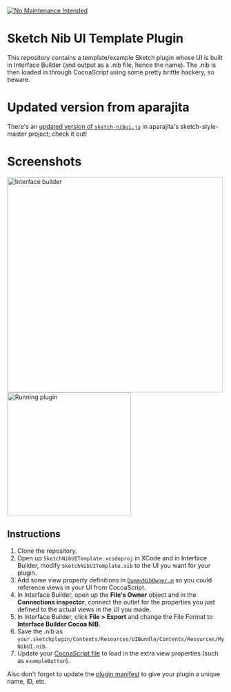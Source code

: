 [![No Maintenance Intended](http://unmaintained.tech/badge.svg)](http://unmaintained.tech/)

# Sketch Nib UI Template Plugin

This repository contains a template/example Sketch plugin whose UI is built in Interface Builder (and output
as a .nib file, hence the name). The .nib is then loaded in through CocoaScript using some pretty brittle
hackery, so beware.

# Updated version from aparajita

There's an [updated version of `sketch-nibui.js`](https://github.com/aparajita/sketch-style-master/blob/master/src/lib/sketch-nibui.js) in aparajita's sketch-style-master project; check it out!

# Screenshots

<img src="https://raw.githubusercontent.com/romannurik/Sketch-NibUITemplatePlugin/master/art/screenshot_interface_builder.png" width="500" alt="Interface builder">
<img src="https://raw.githubusercontent.com/romannurik/Sketch-NibUITemplatePlugin/master/art/screenshot_plugin_running.png" width="287" alt="Running plugin">

## Instructions

 1. Clone the repository.
 2. Open up `SketchNibUITemplate.xcodeproj` in XCode and in Interface Builder, modify `SketchNibUITemplate.xib` to the UI you want for your plugin.
 3. Add some view property definitions in [`DummyNibOwner.m`](https://github.com/romannurik/Sketch-NibUITemplatePlugin/blob/master/SketchNibUITemplateProject/DummyNibOwner.m) so you could reference views in your UI from CocoaScript.
 4. In Interface Builder, open up the **File's Owner** object and in the **Connections inspector**, connect the outlet for the properties you just defined to the actual views in the UI you made.
 5. In Interface Builder, click **File > Export** and change the File Format to **Interface Builder Cocoa NIB**.
 6. Save the .nib as `your.sketchplugin/Contents/Resources/UIBundle/Contents/Resources/MyNibUI.nib`.
 7. Update your [CocoaScript file](https://github.com/romannurik/Sketch-NibUITemplatePlugin/blob/master/SketchNibUITemplatePlugin.sketchplugin/Contents/Sketch/example_script.cocoascript) to load in the extra view properties (such as `exampleButton`).

Also don't forget to update the [plugin manifest](https://github.com/romannurik/Sketch-NibUITemplatePlugin/blob/master/SketchNibUITemplatePlugin.sketchplugin/Contents/Sketch/manifest.json) to give your plugin a unique name, ID, etc.
